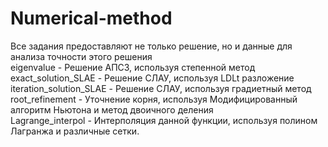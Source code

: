 # Numerical-method
Все задания предоставляют не только решение, но и данные для анализа точности этого решения  
eigenvalue - Решение АПСЗ, используя степенной метод  
exact_solution_SLAE - Решение СЛАУ, используя LDLt разложение  
iteration_solution_SLAE - Решение СЛАУ, используя градиетный метод  
root_refinement - Уточнение корня, используя Модифицированный алгоритм Ньютона и метод двоичного деления  
Lagrange_interpol - Интерполяция данной функции, используя полином Лагранжа и различные сетки.